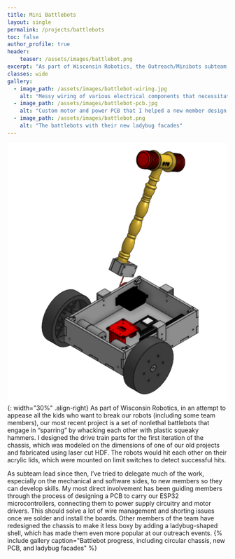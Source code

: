 ```yaml
---
title: Mini Battlebots
layout: single
permalink: /projects/battlebots
toc: false
author_profile: true
header:
    teaser: /assets/images/battlebot.png
excerpt: "As part of Wisconsin Robotics, the Outreach/Minibots subteam is working to make a set of child-safe nonlethal battlebots that engage in “sparring” by whacking each other with plastic squeaky hammers."
classes: wide
gallery:
  - image_path: /assets/images/battlebot-wiring.jpg
    alt: "Messy wiring of various electrical components that necessitated a PCB"
  - image_path: /assets/images/battlebot-pcb.jpg
    alt: "Custom motor and power PCB that I helped a new member design and assemble"
  - image_path: /assets/images/battlebot.png
    alt: "The battlebots with their new ladybug facades"
---
```

![image-right](/assets/images/chassis-v1-cad.png){: width="30%" .align-right}
As part of Wisconsin Robotics, in an attempt to appease all the kids who want to break our robots (including some team members), our most recent project is a set of nonlethal battlebots that engage in “sparring” by whacking each other with plastic squeaky hammers. I designed the drive train parts for the first iteration of the chassis, which was modeled on the dimensions of one of our old projects and fabricated using laser cut HDF. The robots would hit each other on their acrylic lids, which were mounted on limit switches to detect successful hits. 

As subteam lead since then, I’ve tried to delegate much of the work, especially on the mechanical and software sides, to new members so they can develop skills. My most direct involvement has been guiding members through the process of designing a PCB to carry our ESP32 microcontrollers, connecting them to power supply circuitry and motor drivers. This should solve a lot of wire management and shorting issues once we solder and install the boards. Other members of the team have redesigned the chassis to make it less boxy by adding a ladybug-shaped shell, which has made them even more popular at our outreach events.
{% include gallery caption="Battlebot progress, including circular chassis, new PCB, and ladybug facades" %}